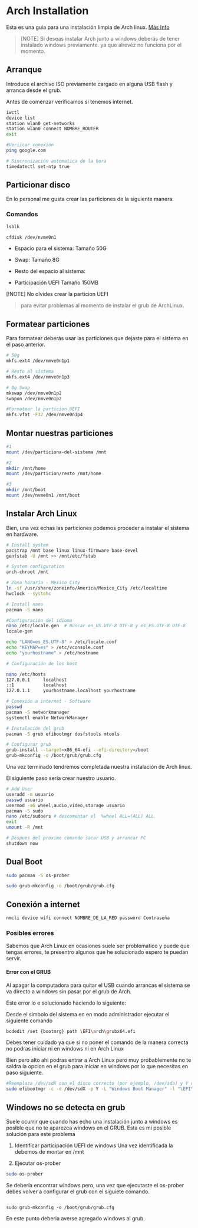 # Arch Installation

Esta es una guia para una instalación limpia de Arch linux.
[Más Info](https://wiki.archlinux.org/)

> [NOTE]
> Si deseas instalar Arch junto a windows deberás
> de tener instalado windows previamente. ya que alrevéz
> no funciona por el momento.

## Arranque

Introduce el archivo ISO previamente cargado en
alguna USB flash y arranca desde el grub.

Antes de comenzar verificamos si tenemos internet.

```bash
iwctl
device list
station wlan0 get-networks
station wlan0 connect NOMBRE_ROUTER
exit

#Veriicar conexión
ping google.com

# Sincronización automatica de la hora
timedatectl set-ntp true
```

## Particionar disco

En lo personal me gusta crear las
particiones de la siguiente manera:

### Comandos

```bash
lsblk

cfdisk /dev/nvme0n1
```

- Espacio para el sistema:
  Tamaño 50G

- Swap:
  Tamaño 8G

- Resto del espacio al sistema:

- Participación UEFI
  Tamaño 150MB

[!NOTE] No olvides crear la particion UEFI

> para evitar problemas al momento
> de instalar el grub de ArchLinux.

## Formatear particiones

Para formatear deberás usar las
particiones que dejaste para el sistema
en el paso anterior.

```bash
# 50g
mkfs.ext4 /dev/nmve0n1p1

# Resto al sistema
mkfs.ext4 /dev/nmve0n1p3

# 8g Swap
mkswap /dev/nmve0n1p2
swapon /dev/nmve0n1p2

#Formatear la particion UEFI
mkfs.vfat -F32 /dev/nmve0n1p4
```

## Montar nuestras particiones

```bash
#1
mount /dev/particiona-del-sistema /mnt

#2
mkdir /mnt/home
mount /dev/particion/resto /mnt/home

#3
mkdir /mnt/boot
mount /dev/nvme0n1 /mnt/boot
```

## Instalar Arch Linux

Bien, una vez echas las particiones
podemos proceder a instalar el sistema
en hardware.

```bash
# Install system
pacstrap /mnt base linux linux-firmware base-devel
genfstab -U /mnt >> /mnt/etc/fstab

# System configuration
arch-chroot /mnt

# Zona horaria - Mexico_City
ln -sf /usr/share/zoneinfo/America/Mexico_City /etc/localtime
hwclock --systohc

# Install nano
pacman -S nano

#Configuración del idioma
nano /etc/locale.gen  # Buscar en_US.UTF-8 UTF-8 y es_ES.UTF-8 UTF-8
locale-gen

echo "LANG=es_ES.UTF-8" > /etc/locale.conf
echo "KEYMAP=es" > /etc/vconsole.conf
echo "yourhostname" > /etc/hostname

# Configuración de los host

nano /etc/hosts
127.0.0.1     localhost
::1           localhost
127.0.1.1     yourhostname.localhost yourhostname

# Conexión a internet - Software
passwd
pacman -S networkmanager
systemctl enable NetworkManager

# Instalación del grub
pacman -S grub efibootmgr dosfstools mtools

# Configurar grub
grub-install --target=x86_64-efi --efi-directory=/boot
grub-mkconfig -o /boot/grub/grub.cfg
```

Una vez terminado tendremos completada
nuestra instalación de Arch linux.

El siguiente paso seria crear nuestro usuario.

```bash
# Add User
useradd -m usuario
passwd usuario
usermod -aG wheel,audio,video,storage usuario
pacman -S sudo
nano /etc/sudoers # descomentar el  %wheel ALL=(ALL) ALL
exit
umount -R /mnt

# Despues del proximo comando sacar USB y arrancar PC
shutdown now
```

## Dual Boot

```bash
sudo pacman -S os-prober

sudo grub-mkconfig -o /boot/grub/grub.cfg
```

## Conexión a internet

```bash
nmcli device wifi connect NOMBRE_DE_LA_RED password Contraseña
```

### Posibles errores

Sabemos que Arch Linux en ocasiones
suele ser problematico y puede que tengas errores,
te presentro algunos que he solucionado
espero te puedan servir.

#### Error con el GRUB

Al apagar la computadora para
quitar el USB cuando arrancas
el sistema se va directo a windows
sin pasar por el grub de Arch.

Este error lo e solucionado haciendo lo siguiente:

Desde el simbolo del sistema en en modo administrador ejecutar el siguiente comando

```bash
bcdedit /set {bootmrg} path \EFI\arch\grubx64.efi
```

Debes tener cuidado ya que si no poner el comando de la manera
correcta no podras iniciar ni en windows ni en Arch Linux

Bien pero alto ahi podras entrar a Arch Linux pero muy probablemente
no te saldra la opcion en el grub para iniciar en windows por lo que
necesitas en paso siguiente.

```bash
#Reemplaza /dev/sdX con el disco correcto (por ejemplo, /dev/sda) y Y con el número de partición correcto (por ejemplo, 1).
sudo efibootmgr -c -d /dev/sdX -p Y -L "Windows Boot Manager" -l "\EFI\Microsoft\Boot\bootmgfw.efi"
```

## Windows no se detecta en grub

Suele ocurrir que cuando has echo una instalación
junto a windows es posible que no te aparezca windows
en el GRUB.
Esta es mi posible solución para este problema

1. Identificar participación UEFI de windows
   Una vez identificada la debemos de montar en /mnt

2. Ejecutar os-prober

```bash
sudo os-prober
```

Se debería encontrar windows pero, una vez
que ejecutaste el os-prober debes volver a
configurar el grub con el siguiete comando.

```

sudo grub-mkconfig -o /boot/grub/grub.cfg
```

En este punto deberia averse agregado windows al grub.
